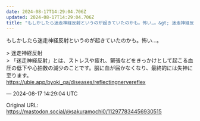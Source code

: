 ```yaml
---
date: 2024-08-17T14:29:04.706Z
updated: 2024-08-17T14:29:04.706Z
title: "もしかしたら迷走神経反射というのが起きていたのかも。怖い…。&gt; 迷走神経反[...]"
---
```


<p>もしかしたら迷走神経反射というのが起きていたのかも。怖い…。</p><p>&gt; 迷走神経反射<br />&gt; 「迷走神経反射」とは、ストレスや疲れ、緊張などをきっかけとして起こる血圧の低下や心拍数の減少のことです。脳に血が届かなくなり、最終的には失神に至ります。<br /> <a href="https://ubie.app/byoki_qa/diseases/reflectingnervereflex" target="_blank" rel="nofollow noopener" translate="no"><span class="invisible">https://</span><span class="ellipsis">ubie.app/byoki_qa/diseases/ref</span><span class="invisible">lectingnervereflex</span></a></p>

&mdash; 2024-08-17 14:29:04 UTC

Original URL: https://mastodon.social/@sakuramochi0/112977834456930515
